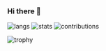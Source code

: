 ### Hi there 👋

![langs](http://github-profile-summary-cards.vercel.app/api/cards/repos-per-language?username=slont&theme=2077)
![stats](http://github-profile-summary-cards.vercel.app/api/cards/stats?username=slont&theme=2077)
![contributions](http://github-profile-summary-cards.vercel.app/api/cards/profile-details?username=slont&theme=2077)

![trophy](https://github-profile-trophy.vercel.app/api?username=slont&count_private=true&theme=onedark)

<!--
**slont/slont** is a ✨ _special_ ✨ repository because its `README.md` (this file) appears on your GitHub profile.

Here are some ideas to get you started:

- 🔭 I’m currently working on ...
- 🌱 I’m currently learning ...
- 👯 I’m looking to collaborate on ...
- 🤔 I’m looking for help with ...
- 💬 Ask me about ...
- 📫 How to reach me: ...
- 😄 Pronouns: ...
- ⚡ Fun fact: ...
-->
